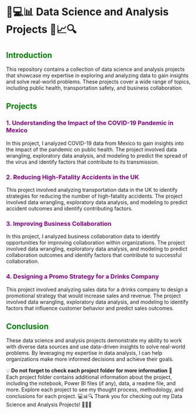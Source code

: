 # 🎨💻📊 Data Science and Analysis Projects 🧐📈🔍

## <span style="color:green">Introduction</span>
This repository contains a collection of data science and analysis projects that showcase my expertise in exploring and analyzing data to gain insights and solve real-world problems. These projects cover a wide range of topics, including public health, transportation safety, and business collaboration.

## <span style="color:green">Projects</span>
### <span style="color:purple">1. Understanding the Impact of the COVID-19 Pandemic in Mexico</span>
In this project, I analyzed COVID-19 data from Mexico to gain insights into the impact of the pandemic on public health. The project involved data wrangling, exploratory data analysis, and modeling to predict the spread of the virus and identify factors that contribute to its transmission.

### <span style="color:purple">2. Reducing High-Fatality Accidents in the UK</span>
This project involved analyzing transportation data in the UK to identify strategies for reducing the number of high-fatality accidents. The project involved data wrangling, exploratory data analysis, and modeling to predict accident outcomes and identify contributing factors.

### <span style="color:purple">3. Improving Business Collaboration</span>
In this project, I analyzed business collaboration data to identify opportunities for improving collaboration within organizations. The project involved data wrangling, exploratory data analysis, and modeling to predict collaboration outcomes and identify factors that contribute to successful collaboration.

### <span style="color:purple">4. Designing a Promo Strategy for a Drinks Company</span>
This project involved analyzing sales data for a drinks company to design a promotional strategy that would increase sales and revenue. The project involved data wrangling, exploratory data analysis, and modeling to identify factors that influence customer behavior and predict sales outcomes.

## <span style="color:green">Conclusion</span>
These data science and analysis projects demonstrate my ability to work with diverse data sources and use data-driven insights to solve real-world problems. By leveraging my expertise in data analysis, I can help organizations make more informed decisions and achieve their goals.

💡 __Do not forget to check each project folder for more information__ 📁\
Each project folder contains additional information about the project, including the notebook, Power BI files (if any), data, a readme file, and more. Explore each project to see my thought process, methodology, and conclusions for each project. 💻📊🔍
Thank you for checking out my Data Science and Analysis Projects! 🙌👨‍💻

